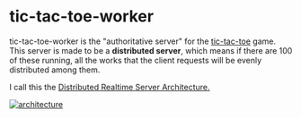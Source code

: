 # tic-tac-toe-worker

tic-tac-toe-worker is the "authoritative server" for the [tic-tac-toe][1] game. This
server is made to be a **distributed server**, which means if there are 100 of
these running, all the works that the client requests will be evenly distributed
among them.

I call this the [Distributed Realtime Server Architecture.][2]

[![architecture][3]][1]

[1]: https://github.com/intagaming/tic-tac-toe
[2]: https://www.hxann.com/blog/posts/distributed-realtime-server
[3]: https://res.cloudinary.com/an7/image/upload/v1657248180/blog/distributed-realtime-architecture-overview_e9mm3e.png
